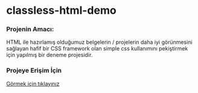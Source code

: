 ﻿# classless-html-demo
### Projenin Amacı:

HTML ile hazırlamış olduğumuz belgelerin / projelerin daha iyi görünmesini sağlayan hafif bir CSS framework olan simple css kullanımını pekiştirmek için yapılmış bir deneme projesidir. 

### Projeye Erişim İçin

[Görmek için tıklayınız](https://elifkarasu-html-simple-css-demo.netlify.app/)

